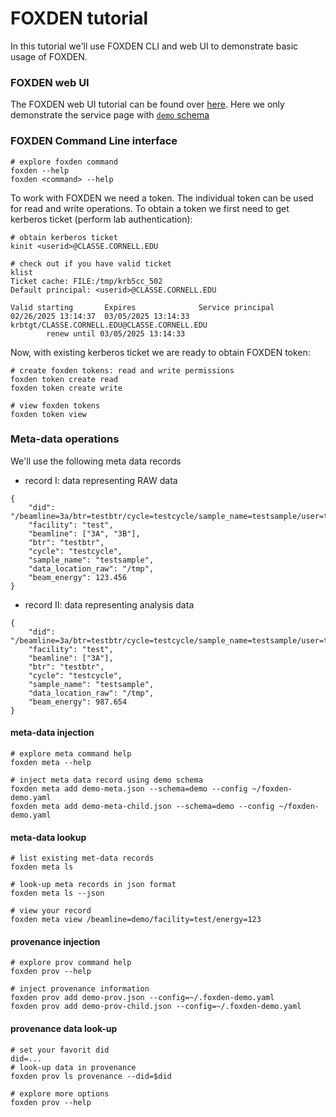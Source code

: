 # FOXDEN tutorial
In this tutorial we'll use FOXDEN CLI and web UI to demonstrate basic usage of
FOXDEN.

### FOXDEN web UI
The FOXDEN web UI tutorial can be found over [here](https://chesscomputing.github.io/FOXDEN/docs/web.html). Here we only
demonstrate the service page with [`demo` schema](https://github.com/CHESSComputing/FOXDEN/blob/main/configs/demo.json)


### FOXDEN Command Line interface
```
# explore foxden command
foxden --help
foxden <command> --help
```

To work with FOXDEN we need a token. The individual token can be used for read and write operations. To obtain a token we first need to get kerberos ticket (perform lab authentication):
```
# obtain kerberos ticket
kinit <userid>@CLASSE.CORNELL.EDU

# check out if you have valid ticket
klist
Ticket cache: FILE:/tmp/krb5cc_502
Default principal: <userid>@CLASSE.CORNELL.EDU

Valid starting       Expires              Service principal
02/26/2025 13:14:37  03/05/2025 13:14:33  krbtgt/CLASSE.CORNELL.EDU@CLASSE.CORNELL.EDU
        renew until 03/05/2025 13:14:33
```

Now, with existing kerberos ticket we are ready to obtain FOXDEN token:
```
# create foxden tokens: read and write permissions
foxden token create read
foxden token create write

# view foxden tokens
foxden token view
```

### Meta-data operations
We'll use the following meta data records
- record I: data representing RAW data
```
{
    "did": "/beamline=3a/btr=testbtr/cycle=testcycle/sample_name=testsample/user=test",
    "facility": "test",
    "beamline": ["3A", "3B"],
    "btr": "testbtr",
    "cycle": "testcycle",
    "sample_name": "testsample",
    "data_location_raw": "/tmp",
    "beam_energy": 123.456
}
```
- record II: data representing analysis data
```
{
    "did": "/beamline=3a/btr=testbtr/cycle=testcycle/sample_name=testsample/user=test/child=true",
    "facility": "test",
    "beamline": ["3A"],
    "btr": "testbtr",
    "cycle": "testcycle",
    "sample_name": "testsample",
    "data_location_raw": "/tmp",
    "beam_energy": 987.654
}
```

#### meta-data injection
```
# explore meta command help
foxden meta --help

# inject meta data record using demo schema
foxden meta add demo-meta.json --schema=demo --config ~/foxden-demo.yaml
foxden meta add demo-meta-child.json --schema=demo --config ~/foxden-demo.yaml
```

#### meta-data lookup
```
# list existing met-data records
foxden meta ls

# look-up meta records in json format
foxden meta ls --json

# view your record
foxden meta view /beamline=demo/facility=test/energy=123
```

#### provenance injection
```
# explore prov command help
foxden prov --help

# inject provenance information
foxden prov add demo-prov.json --config=~/.foxden-demo.yaml
foxden prov add demo-prov-child.json --config=~/.foxden-demo.yaml
```

#### provenance data look-up
```
# set your favorit did
did=...
# look-up data in provenance
foxden prov ls provenance --did=$did

# explore more options
foxden prov --help
```
